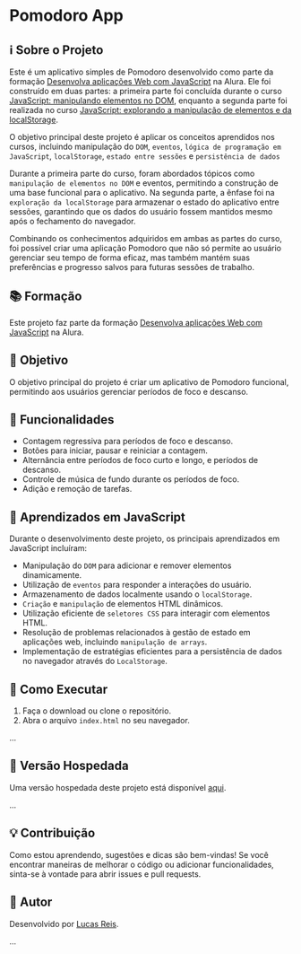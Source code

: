 # Pomodoro App

## ℹ️ Sobre o Projeto

Este é um aplicativo simples de Pomodoro desenvolvido como parte da formação [Desenvolva aplicações Web com JavaScript](https://cursos.alura.com.br/formacao-javascript-front-end) na Alura.
Ele foi construído em duas partes: a primeira parte foi concluída durante o curso [JavaScript: manipulando elementos no DOM](https://cursos.alura.com.br/course/javascript-manipulando-elementos-dom), 
enquanto a segunda parte foi realizada no curso [JavaScript: explorando a manipulação de elementos e da localStorage](https://cursos.alura.com.br/course/javascript-manipulacao-elementos-localstorage). 

O objetivo principal deste projeto é aplicar os conceitos aprendidos nos cursos, incluindo manipulação do `DOM`, `eventos`, `lógica de programação em JavaScript`, `localStorage`, `estado entre sessões` e `persistência de dados`

Durante a primeira parte do curso, foram abordados tópicos como `manipulação de elementos no DOM` e eventos, permitindo a construção de uma base funcional para o aplicativo. Na segunda parte, a ênfase foi na `exploração da localStorage` para armazenar o estado do aplicativo entre sessões, garantindo que os dados do usuário fossem mantidos mesmo após o fechamento do navegador.

Combinando os conhecimentos adquiridos em ambas as partes do curso, foi possível criar uma aplicação Pomodoro que não só permite ao usuário gerenciar seu tempo de forma eficaz, mas também mantém suas preferências e progresso salvos para futuras sessões de trabalho.

## 📚 Formação 

Este projeto faz parte da formação [Desenvolva aplicações Web com JavaScript](https://cursos.alura.com.br/formacao-javascript-front-end) na Alura.

## 🎯 Objetivo

O objetivo principal do projeto é criar um aplicativo de Pomodoro funcional, permitindo aos usuários gerenciar períodos de foco e descanso.

## 🔧 Funcionalidades

- Contagem regressiva para períodos de foco e descanso.
- Botões para iniciar, pausar e reiniciar a contagem.
- Alternância entre períodos de foco curto e longo, e períodos de descanso.
- Controle de música de fundo durante os períodos de foco.
- Adição e remoção de tarefas.

## 🧠 Aprendizados em JavaScript

Durante o desenvolvimento deste projeto, os principais aprendizados em JavaScript incluíram:

- Manipulação do `DOM` para adicionar e remover elementos dinamicamente.
- Utilização de `eventos` para responder a interações do usuário.
- Armazenamento de dados localmente usando o `localStorage`.
- `Criação` e `manipulação` de elementos HTML dinâmicos.
- Utilização eficiente de `seletores CSS` para interagir com elementos HTML.
- Resolução de problemas relacionados à gestão de estado em aplicações web, incluindo `manipulação de arrays`.
- Implementação de estratégias eficientes para a persistência de dados no navegador através do `LocalStorage`.

## 🚀 Como Executar

1. Faça o download ou clone o repositório.
2. Abra o arquivo `index.html` no seu navegador.

...

## 🔗 Versão Hospedada

Uma versão hospedada deste projeto está disponível [aqui](https://tempo-focus-ewvp.vercel.app/).

...

## 💡 Contribuição

Como estou aprendendo, sugestões e dicas são bem-vindas! Se você encontrar maneiras de melhorar o código ou adicionar funcionalidades, sinta-se à vontade para abrir issues e pull requests.

## 👤 Autor

Desenvolvido por [Lucas Reis](https://wa.me/558186580542).

...
